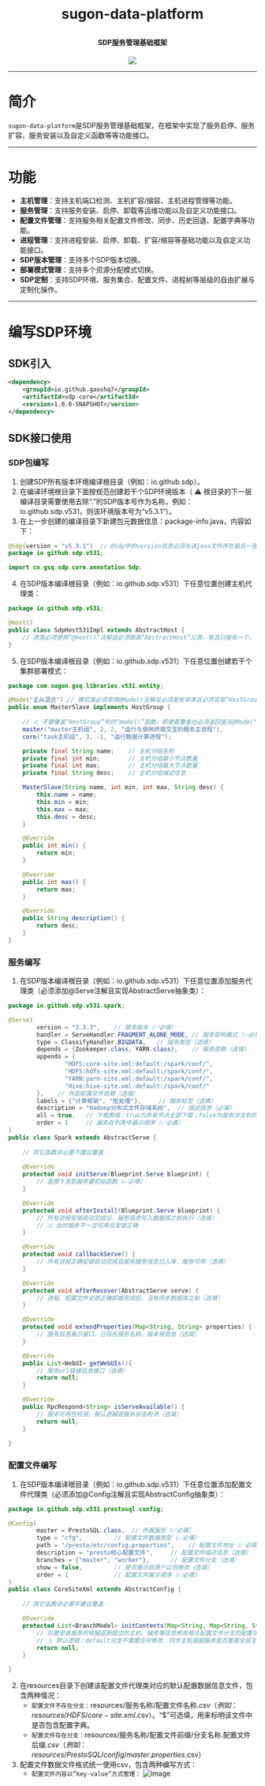 <h1 align="center" style="margin: 30px 0 30px; font-weight: bold;">sugon-data-platform</h1>
<h4 align="center">SDP服务管理基础框架</h4>
<p align="center">
	<a href="https://github.com/gaoshq7/cornerstone/blob/main/LICENSE"><img src="http://img.shields.io/badge/license-apache%202-brightgreen.svg"></a>
</p>

---

# 简介

`sugon-data-platform`是SDP服务管理基础框架，在框架中实现了服务启停、服务扩容、服务安装以及自定义函数等等功能接口。

---

# 功能

- **主机管理**：支持主机端口检测、主机扩容/缩容、主机进程管理等功能。
- **服务管理**：支持服务安装、启停、卸载等运维功能以及自定义功能接口。
- **配置文件管理**：支持服务相关配置文件修改、同步、历史回退、配置字典等功能。
- **进程管理**：支持进程安装、启停、卸载、扩容/缩容等基础功能以及自定义功能接口。
- **SDP版本管理**：支持多个SDP版本切换。
- **部署模式管理**：支持多个资源分配模式切换。
- **SDP定制**：支持SDP环境、服务集合、配置文件、进程树等层级的自由扩展与定制化操作。

---

# 编写SDP环境

## SDK引入

```xml
<dependency>
    <groupId>io.github.gaoshq7</groupId>
    <artifactId>sdp-core</artifactId>
    <version>1.0.0-SNAPSHOT</version>
</dependency>
```
## SDK接口使用

### SDP包编写

1. 创建SDP所有版本环境编译根目录（例如：io.github.sdp）。
2. 在编译环境根目录下面按规范创建若干个SDP环境版本（ ⚠️ 根目录的下一层编译目录需要使用去除“.”的SDP版本号作为名称，例如：io.github.sdp.v531，则该环境版本号为“v5.3.1”）。
3. 在上一步创建的编译目录下新建包元数据信息：package-info.java，内容如下：
  ```java
  @Sdp(version = "v5.3.1")  // @Sdp中的version信息必须与该java文件所在最后一层编译目录相匹配，否则sdp版本无效。
  package io.github.sdp.v531;

  import cn.gsq.sdp.core.annotation.Sdp;
  ```
4. 在SDP版本编译根目录（例如：io.github.sdp.v531）下任意位置创建主机代理类：
  ```java
  package io.github.sdp.v531;

  @Host()
  public class SdpHost531Impl extends AbstractHost {
      // 该类必须使用“@Host()”注解且必须继承“AbstractHost”父类，有且只能有一个。
  }
  ```
5. 在SDP版本编译根目录（例如：io.github.sdp.v531）下任意位置创建若干个集群部署模式：
  ```java
  package com.sugon.gsq.libraries.v531.entity;

  @Mode("主从混合") // 模式类必须使用@Mode()注解且必须是枚举类且必须实现“HostGroup”接口。
  public enum MasterSlave implements HostGroup {
      
      // ⚠️ 不要覆盖“HostGroup”中的“mode()”函数，即便要覆盖也必须返回值与@Mode("主从混合")注解中的属性一致。
      master("master主机组", 2, 2, "运行与使用终端交互的服务主进程"),
      core("task主机组", 3, -1, "运行数据计算进程");

      private final String name;    // 主机分组名称
      private final int min;        // 主机分组最小节点数量
      private final int max;        // 主机分组最大节点数量
      private final String desc;    // 主机分组描述信息

      MasterSlave(String name, int min, int max, String desc) {
          this.name = name;
          this.min = min;
          this.max = max;
          this.desc = desc;
      }

      @Override
      public int min() {
          return min;
      }

      @Override
      public int max() {
          return max;
      }

      @Override
      public String description() {
          return desc;
      }
  }
  ```

### 服务编写

1. 在SDP版本编译根目录（例如：io.github.sdp.v531）下任意位置添加服务代理类（必须添加@Serve注解且实现AbstractServe抽象类）：
  ```java
  package io.github.sdp.v531.spark;

  @Serve(
          version = "3.3.3",    // 服务版本（✅必填）
          handler = ServeHandler.FRAGMENT_ALONE_MODE, // 服务架构模式（✅必填）
          type = ClassifyHandler.BIGDATA,   // 服务类型（选填）
          depends = {Zookeeper.class, YARN.class},    // 服务依赖（选填）
          appends = {
                  "HDFS:core-site.xml:default:/spark/conf/",
                  "HDFS:hdfs-site.xml:default:/spark/conf/",
                  "YARN:yarn-site.xml:default:/spark/conf/",
                  "Hive:hive-site.xml:default:/spark/conf/"
          },    // 外部配置文件依赖（选填）
          labels = {"计算框架", "批处理"},     // 服务标签（选填）
          description = "Hadoop分布式文件存储系统",  // 描述信息（必填）
          all = true,   // 下载策略：true为所有节点全部下载；false为服务涉及到的节点下载（选填）
          order = 1     // 服务在列表中展示顺序（✅必填）
  )
  public class Spark extends AbstractServe {
      
      // 其它函数非必要不建议覆盖
      
      @Override
      protected void initServe(Blueprint.Serve blueprint) {
          // 蓝图下发到服务最初始函数（✅必填）
      }

      @Override
      protected void afterInstall(Blueprint.Serve blueprint) {
          // 所有进程安装启动完成后，服务信息写入数据库之前执行（选填）
          // ⚠️ 此时服务不一定可用且安装正确
      }

      @Override
      protected void callbackServe() {
          // 所有进程正确安装启动完成且服务服务信息已入库，服务可用（选填）
      }

      @Override
      protected void afterRecover(AbstractServe serve) {
          // 进程、配置文件全部正确卸载完成后，没有同步数据库之前（选填）
      }

      @Override
      protected void extendProperties(Map<String, String> properties) {
          // 服务信息展示接口，已存在服务名称、版本号信息（选填）
      }

      @Override
      public List<WebUI> getWebUIs(){
          // 服务url链接信息接口（选填）
          return null;
      }

      @Override
      public RpcRespond<String> isServeAvailable() {
          // 服务可用性检测，默认逻辑是服务状态检测（选填）
          return null;
      }
      
  }
  ```

### 配置文件编写

1. 在SDP版本编译根目录（例如：io.github.sdp.v531）下任意位置添加配置文件代理类（必须添加@Config注解且实现AbstractConfig抽象类）：
  ```java
  package io.github.sdp.v531.prestosql.config;

  @Config(
          master = PrestoSQL.class,  // 所属服务（✅必填）
          type = "cfg",         // 配置文件数据类型（✅必填）
          path = "/presto/etc/config.properties",    // 配置文件地址（✅必填）
          description = "presto核心配置文件",     // 配置文件描述信息（选填）
          branches = {"master", "worker"},      // 配置文件分支（选填）
          show = false,         // 是否展示给用户以供修改（选填）
          order = 1             // 配置文件展示顺序（✅必填）
  )
  public class CoreSiteXml extends AbstractConfig {
      
      // 其它函数非必要不建议覆盖

      @Override
      protected List<BranchModel> initContents(Map<String, Map<String, String>> branches, Blueprint.Serve serve) {
          // 将要安装服务时根据蓝图提交的主机、服务等信息修改相关配置文件分支的配置项，返回所有分支的相信信息（选填）
          // ⚠️ 默认逻辑：default分支不需要任何修改，同步主机根据服务是否需要全部主机安装来确定
          return null;
      }

  }
  ```
2. 在resources目录下创建该配置文件代理类对应的默认配置数据信息文件，包含两种情况：
   - `配置文件不存在分支：`resources/服务名称/配置文件名称$.csv（例如：resources/HDFS/core-site.xml$.csv）。“$”可选填，用来标明该文件中是否包含配置字典。
   - `配置文件存在分支：`resources/服务名称/配置文件前缀/分支名称.配置文件后缀$.csv（例如：resources/PrestoSQL/config/master.properties$.csv）
3. 配置文件数据文件格式统一使用csv，包含两种编写方式：
   - `配置文件内容以“key-value”方式管理：`
     ![image](images/config_kv_model.jpg)
